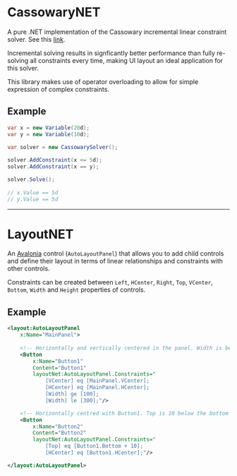 # CassowaryNET

A pure .NET implementation of the Cassowary incremental linear constraint solver.
See this [link](http://constraints.cs.washington.edu/cassowary/).

Incremental solving results in signficantly better performance than fully 
re-solving all constraints every time, making UI layout an ideal application
for this solver.

This library makes use of operator overloading to allow for simple expression
of complex constraints.


## Example

```csharp
var x = new Variable(20d);
var y = new Variable(10d);

var solver = new CassowarySolver();
    
solver.AddConstraint(x <= 5d);
solver.AddConstraint(x == y);

solver.Solve();
    
// x.Value == 5d
// y.Value == 5d
```


---


# LayoutNET

An [Avalonia](https://github.com/AvaloniaUI/Avalonia) control (`AutoLayoutPanel`) that allows you to add child controls and define 
their layout in terms of linear relationships and constraints with other controls.

Constraints can be created between `Left`, `HCenter`, `Right`, `Top`, `VCenter`, `Bottom`, 
`Width` and `Height` properties of controls.


## Example

```xml
<layout:AutoLayoutPanel
    x:Name="MainPanel">
        
    <!-- Horizontally and vertically centered in the panel. Width is between 100 and 300. -->
    <Button 
        x:Name="Button1"
        Content="Button1"
        layoutNet:AutoLayoutPanel.Constraints="
            [VCenter] eq [MainPanel.VCenter];
            [HCenter] eq [MainPanel.HCenter];
            [Width] ge [100];
            [Width] le [300];"/>

    <!-- Horizontally centred with Button1. Top is 10 below the bottom of Button1. -->
    <Button 
        x:Name="Button2"
        Content="Button2"
        layoutNet:AutoLayoutPanel.Constraints="
            [Top] eq [Button1.Bottom + 10];
            [HCenter] eq [Button1.HCenter];"/>

</layout:AutoLayoutPanel>
```
